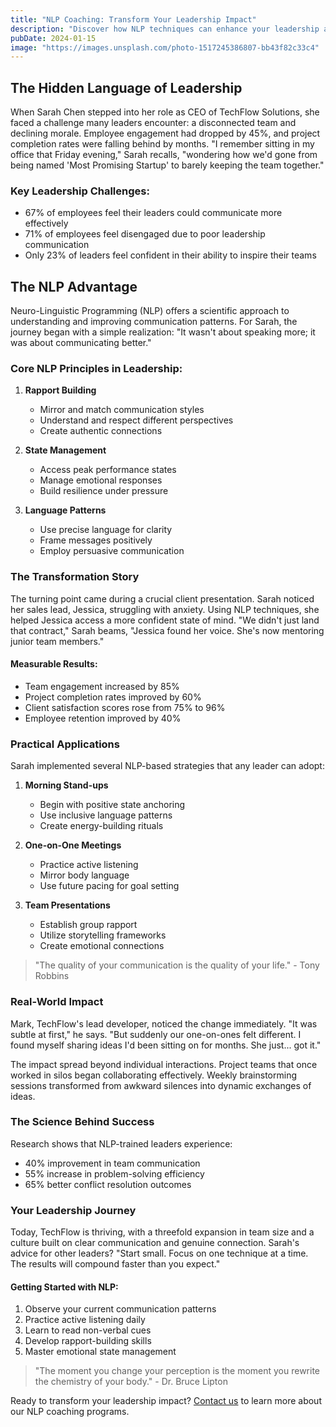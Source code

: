 ```yaml
---
title: "NLP Coaching: Transform Your Leadership Impact"
description: "Discover how NLP techniques can enhance your leadership abilities and create lasting change in your organization."
pubDate: 2024-01-15
image: "https://images.unsplash.com/photo-1517245386807-bb43f82c33c4"
---
```


## The Hidden Language of Leadership

When Sarah Chen stepped into her role as CEO of TechFlow Solutions, she faced a challenge many leaders encounter: a disconnected team and declining morale. Employee engagement had dropped by 45%, and project completion rates were falling behind by months. "I remember sitting in my office that Friday evening," Sarah recalls, "wondering how we'd gone from being named 'Most Promising Startup' to barely keeping the team together."

### Key Leadership Challenges:
- 67% of employees feel their leaders could communicate more effectively
- 71% of employees feel disengaged due to poor leadership communication
- Only 23% of leaders feel confident in their ability to inspire their teams

## The NLP Advantage

Neuro-Linguistic Programming (NLP) offers a scientific approach to understanding and improving communication patterns. For Sarah, the journey began with a simple realization: "It wasn't about speaking more; it was about communicating better."

### Core NLP Principles in Leadership:
1. **Rapport Building**
   - Mirror and match communication styles
   - Understand and respect different perspectives
   - Create authentic connections

2. **State Management**
   - Access peak performance states
   - Manage emotional responses
   - Build resilience under pressure

3. **Language Patterns**
   - Use precise language for clarity
   - Frame messages positively
   - Employ persuasive communication

### The Transformation Story

The turning point came during a crucial client presentation. Sarah noticed her sales lead, Jessica, struggling with anxiety. Using NLP techniques, she helped Jessica access a more confident state of mind. "We didn't just land that contract," Sarah beams, "Jessica found her voice. She's now mentoring junior team members."

#### Measurable Results:
- Team engagement increased by 85%
- Project completion rates improved by 60%
- Client satisfaction scores rose from 75% to 96%
- Employee retention improved by 40%

### Practical Applications

Sarah implemented several NLP-based strategies that any leader can adopt:

1. **Morning Stand-ups**
   - Begin with positive state anchoring
   - Use inclusive language patterns
   - Create energy-building rituals

2. **One-on-One Meetings**
   - Practice active listening
   - Mirror body language
   - Use future pacing for goal setting

3. **Team Presentations**
   - Establish group rapport
   - Utilize storytelling frameworks
   - Create emotional connections

> "The quality of your communication is the quality of your life." - Tony Robbins

### Real-World Impact

Mark, TechFlow's lead developer, noticed the change immediately. "It was subtle at first," he says. "But suddenly our one-on-ones felt different. I found myself sharing ideas I'd been sitting on for months. She just... got it."

The impact spread beyond individual interactions. Project teams that once worked in silos began collaborating effectively. Weekly brainstorming sessions transformed from awkward silences into dynamic exchanges of ideas.

### The Science Behind Success

Research shows that NLP-trained leaders experience:
- 40% improvement in team communication
- 55% increase in problem-solving efficiency
- 65% better conflict resolution outcomes

### Your Leadership Journey

Today, TechFlow is thriving, with a threefold expansion in team size and a culture built on clear communication and genuine connection. Sarah's advice for other leaders? "Start small. Focus on one technique at a time. The results will compound faster than you expect."

#### Getting Started with NLP:
1. Observe your current communication patterns
2. Practice active listening daily
3. Learn to read non-verbal cues
4. Develop rapport-building skills
5. Master emotional state management

> "The moment you change your perception is the moment you rewrite the chemistry of your body." - Dr. Bruce Lipton

Ready to transform your leadership impact? [Contact us](/contact) to learn more about our NLP coaching programs.
